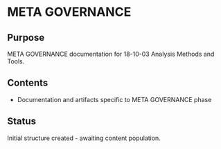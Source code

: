 # META GOVERNANCE

## Purpose
META GOVERNANCE documentation for 18-10-03 Analysis Methods and Tools.

## Contents
- Documentation and artifacts specific to META GOVERNANCE phase

## Status
Initial structure created - awaiting content population.
